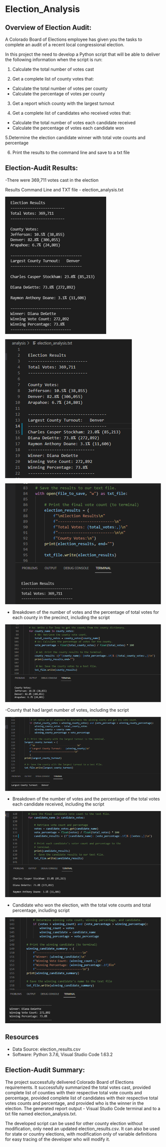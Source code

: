 # Election_Analysis

## Overview of Election Audit: 

A Colorado Board of Elections employee has given you the tasks to complete an audit of a recent local congressional election.

In this project the need to develop a Python script that will be able to deliver the following information when the script is run:

 1. Calculate the total number of votes cast

 2. Get a complete list of county votes that:
  - Calculate the total number of votes per county
  - Calculate the percentage of votes per county

 3. Get a report which county with the largest turnout 

 4. Get a complete list of candidates who received votes that: 
  - Calculate the total number of votes each candidate received
  - Calculate the percentage of votes each candidate won

 5.Determine the election candidate winner with total vote counts and percentage

 6. Print the results to the command line and save to a txt file


## Election-Audit Results:

-There were 369,711 votes cast in the election 

Results Command Line and TXT file - election_analysis.txt

![PyPoll_Challenge_Terminal_Output.png](https://github.com/OPahunang/Election_Analysis/blob/main/Resources/PyPoll_Challenge_Terminal_Output.png)

![PyPoll_Challenge_TXT_File_Output.png](https://github.com/OPahunang/Election_Analysis/blob/main/Resources/PyPoll_Challenge_TXT_File_Output.png)

![Total_Votes_Count.png](https://github.com/OPahunang/Election_Analysis/blob/main/Resources/Total_Votes_Count.png)


- Breakdown of the number of votes and the percentage of total votes for each county in the precinct, including the script

![County_votes_percentage.png](https://github.com/OPahunang/Election_Analysis/blob/main/Resources/County_votes_percentage.png)


-County that had larget number of votes, including the script

![Largest_County_Turnout.png](https://github.com/OPahunang/Election_Analysis/blob/main/Resources/Largest_County_Turnout.png)


- Breakdown of the number of votes and the percentage of the total votes each candidate received, including the script

![Candidate_votes_percentage.png](https://github.com/OPahunang/Election_Analysis/blob/main/Resources/Candidate_votes_percentage.png)


- Candidate who won the election, with the total vote counts and total percentage, including script

![Winner_Candidate_vote_and_percentage.png](https://github.com/OPahunang/Election_Analysis/blob/main/Resources/Winner_Candidate_vote_and_percentage.png)


## Resources
- Data Source: election_results.csv
- Software: Python 3.7.6, Visual Studio Code 1.63.2


## Election-Audit Summary:
The project successfully delivered Colorado Board of Elections requirements. It successfully summarized the total votes cast, provided complete list of counties with their respective total vote counts and percentage, provided complete list of candidates with their respective total votes counts and percentage, and provided who is the winner in the election. The generated report output - Visual Studio Code terminal and to a txt file named election_analysis.txt.

The developed script can be used for other county election without modification, only need an updated election_results.csv. It can also be used for state or country elections, with modification only of variable definitions for easy tracing of the developer who will modify it.
